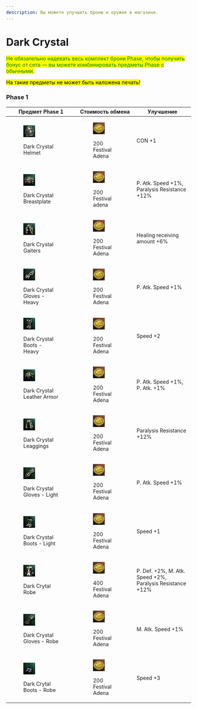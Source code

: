```yaml
---
description: Вы можете улучшить броню и оружие в магазине.
---
```


# Dark Crystal

<mark style="color:green;">Не обязательно надевать весь комплект брони Phase, чтобы получить бонус от сета — вы можете комбинировать предметы Phase с обычными.</mark>&#x20;

<mark style="color:$warning;">На такие предметы не может быть наложена печать!</mark>

### Phase 1

| Предмет Phase 1                                                                                                                              | Стоимость обмена                                                                                                                     | Улучшение                                                 |
| -------------------------------------------------------------------------------------------------------------------------------------------- | ------------------------------------------------------------------------------------------------------------------------------------ | --------------------------------------------------------- |
| <div><figure><img src="../.gitbook/assets/image (277).png" alt=""><figcaption><p>Dark Crystal Helmet</p></figcaption></figure></div>         | <div><figure><img src="../.gitbook/assets/image (282).png" alt=""><figcaption><p>200  Festival Adena</p></figcaption></figure></div> | CON +1                                                    |
| <div><figure><img src="../.gitbook/assets/image (283).png" alt=""><figcaption><p>Dark Crystal Breastplate</p></figcaption></figure></div>    | <div><figure><img src="../.gitbook/assets/image (189).png" alt=""><figcaption><p>200 Festival adena</p></figcaption></figure></div>  | P. Atk. Speed +1%, Paralysis Resistance +12%              |
| <div><figure><img src="../.gitbook/assets/image (285).png" alt=""><figcaption><p>Dark Crystal Gaiters</p></figcaption></figure></div>        | <div><figure><img src="../.gitbook/assets/image (190).png" alt=""><figcaption><p>200 Festival Adena</p></figcaption></figure></div>  | Healing receiving amount +6%                              |
| <div><figure><img src="../.gitbook/assets/image (201).png" alt=""><figcaption><p>Dark Crystal Gloves - Heavy</p></figcaption></figure></div> | <div><figure><img src="../.gitbook/assets/image (191).png" alt=""><figcaption><p>200 Festival Adena</p></figcaption></figure></div>  | P. Atk. Speed +1%                                         |
| <div><figure><img src="../.gitbook/assets/image (202).png" alt=""><figcaption><p>Dark Crystal Boots - Heavy</p></figcaption></figure></div>  | <div><figure><img src="../.gitbook/assets/image (192).png" alt=""><figcaption><p>200 Festival Adena</p></figcaption></figure></div>  | Speed +2                                                  |
| <div><figure><img src="../.gitbook/assets/image (197).png" alt=""><figcaption><p>Dark Crystal Leather Armor</p></figcaption></figure></div>  | <div><figure><img src="../.gitbook/assets/image (196).png" alt=""><figcaption><p>200 Festival Adena</p></figcaption></figure></div>  | P. Atk. Speed +1%, P. Atk. +1%                            |
| <div><figure><img src="../.gitbook/assets/image (198).png" alt=""><figcaption><p>Dark Crystal Leaggings</p></figcaption></figure></div>      | <div><figure><img src="../.gitbook/assets/image (193).png" alt=""><figcaption><p>200 Festival Adena</p></figcaption></figure></div>  | Paralysis Resistance +12%                                 |
| <div><figure><img src="../.gitbook/assets/image (199).png" alt=""><figcaption><p>Dark Crystal Gloves - Light</p></figcaption></figure></div> | <div><figure><img src="../.gitbook/assets/image (194).png" alt=""><figcaption><p>200 Festival Adena</p></figcaption></figure></div>  | P. Atk. Speed +1%                                         |
| <div><figure><img src="../.gitbook/assets/image (200).png" alt=""><figcaption><p>Dark Crystal Boots - Light</p></figcaption></figure></div>  | <div><figure><img src="../.gitbook/assets/image (195).png" alt=""><figcaption><p>200 Festival Adena</p></figcaption></figure></div>  | Speed +1                                                  |
| <div><figure><img src="../.gitbook/assets/image (185).png" alt=""><figcaption><p>Dark Crytal Robe</p></figcaption></figure></div>            | <div><figure><img src="../.gitbook/assets/image (182).png" alt=""><figcaption><p>400 Festival Adena</p></figcaption></figure></div>  | P. Def. +2%, M. Atk. Speed +2%, Paralysis Resistance +12% |
| <div><figure><img src="../.gitbook/assets/image (186).png" alt=""><figcaption><p>Dark Crystal Gloves - Robe</p></figcaption></figure></div>  | <div><figure><img src="../.gitbook/assets/image (183).png" alt=""><figcaption><p>200 Festival Adena</p></figcaption></figure></div>  | M. Atk. Speed +1%                                         |
| <div><figure><img src="../.gitbook/assets/image (188).png" alt=""><figcaption><p>Dark Crytal Boots - Robe</p></figcaption></figure></div>    | <div><figure><img src="../.gitbook/assets/image (184).png" alt=""><figcaption><p>200 Festival Adena</p></figcaption></figure></div>  | Speed +3                                                  |
